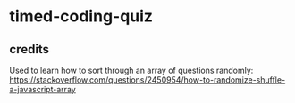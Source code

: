 # timed-coding-quiz










## credits

Used to learn how to sort through an array of questions randomly:
https://stackoverflow.com/questions/2450954/how-to-randomize-shuffle-a-javascript-array